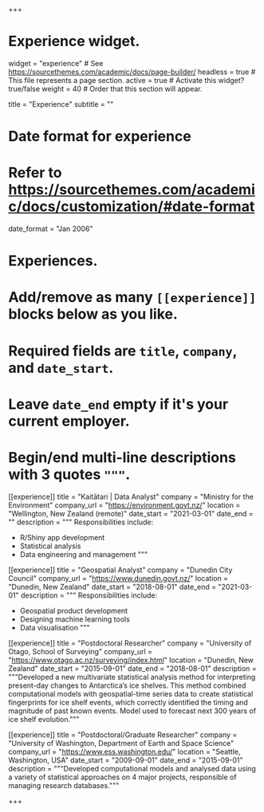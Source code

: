 +++
# Experience widget.
widget = "experience"  # See https://sourcethemes.com/academic/docs/page-builder/
headless = true  # This file represents a page section.
active = true  # Activate this widget? true/false
weight = 40  # Order that this section will appear.

title = "Experience"
subtitle = ""

# Date format for experience
#   Refer to https://sourcethemes.com/academic/docs/customization/#date-format
date_format = "Jan 2006"

# Experiences.
#   Add/remove as many `[[experience]]` blocks below as you like.
#   Required fields are `title`, `company`, and `date_start`.
#   Leave `date_end` empty if it's your current employer.
#   Begin/end multi-line descriptions with 3 quotes `"""`.
[[experience]]
  title = "Kaitātari | Data Analyst"
  company = "Ministry for the Environment"
  company_url = "https://environment.govt.nz/"
  location = "Wellington, New Zealand (remote)"
  date_start = "2021-03-01"
  date_end = ""
  description = """
  Responsibilities include:
  
  * R/Shiny app development
  * Statistical analysis
  * Data engineering and management
  """
  
[[experience]]
  title = "Geospatial Analyst"
  company = "Dunedin City Council"
  company_url = "https://www.dunedin.govt.nz/"
  location = "Dunedin, New Zealand"
  date_start = "2018-08-01"
  date_end = "2021-03-01"
  description = """
  Responsibilities include:
  
  * Geospatial product development
  * Designing machine learning tools
  * Data visualisation
  """

[[experience]]
  title = "Postdoctoral Researcher"
  company = "University of Otago, School of Surveying"
  company_url = "https://www.otago.ac.nz/surveying/index.html"
  location = "Dunedin, New Zealand"
  date_start = "2015-09-01"
  date_end = "2018-08-01"
  description = """Developed a new multivariate statistical analysis method for interpreting present-day changes to Antarctica’s ice shelves.  This method combined computational models with geospatial-time series data to create statistical fingerprints for ice shelf events, which correctly identified the timing and magnitude of past known events.  Model used to forecast next 300 years of ice shelf evolution."""
  
[[experience]]
  title = "Postdoctoral/Graduate Researcher"
  company = "University of Washington, Department of Earth and Space Science"
  company_url = "https://www.ess.washington.edu/"
  location = "Seattle, Washington, USA"
  date_start = "2009-09-01"
  date_end = "2015-09-01"
  description = """Developed computational models and analysed data using a variety of statistical approaches on 4 major projects, responsible of managing research databases."""

+++
